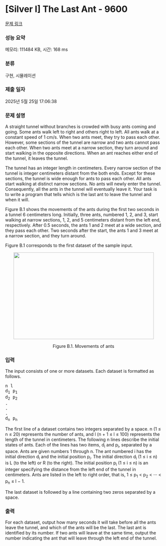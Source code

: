 # [Silver I] The Last Ant - 9600 

[문제 링크](https://www.acmicpc.net/problem/9600) 

### 성능 요약

메모리: 111484 KB, 시간: 168 ms

### 분류

구현, 시뮬레이션

### 제출 일자

2025년 5월 25일 17:06:38

### 문제 설명

<p>A straight tunnel without branches is crowded with busy ants coming and going. Some ants walk left to right and others right to left. All ants walk at a constant speed of 1 cm/s. When two ants meet, they try to pass each other. However, some sections of the tunnel are narrow and two ants cannot pass each other. When two ants meet at a narrow section, they turn around and start walking in the opposite directions. When an ant reaches either end of the tunnel, it leaves the tunnel.</p>

<p>The tunnel has an integer length in centimeters. Every narrow section of the tunnel is integer centimeters distant from the both ends. Except for these sections, the tunnel is wide enough for ants to pass each other. All ants start walking at distinct narrow sections. No ants will newly enter the tunnel. Consequently, all the ants in the tunnel will eventually leave it. Your task is to write a program that tells which is the last ant to leave the tunnel and when it will.</p>

<p>Figure B.1 shows the movements of the ants during the first two seconds in a tunnel 6 centimeters long. Initially, three ants, numbered 1, 2, and 3, start walking at narrow sections, 1, 2, and 5 centimeters distant from the left end, respectively. After 0.5 seconds, the ants 1 and 2 meet at a wide section, and they pass each other. Two seconds after the start, the ants 1 and 3 meet at a narrow section, and they turn around.</p>

<p>Figure B.1 corresponds to the first dataset of the sample input.</p>

<p style="text-align:center"><img alt="" src="https://onlinejudgeimages.s3-ap-northeast-1.amazonaws.com/problem/9600/1.png" style="height:279px; width:451px"></p>

<p style="text-align:center">Figure B.1. Movements of ants</p>

### 입력 

 <p>The input consists of one or more datasets. Each dataset is formatted as follows.</p>

<pre>n l
d<sub>1</sub> p<sub>1</sub>
d<sub>2</sub> p<sub>2</sub>
.
.
.
d<sub>n</sub> p<sub>n</sub></pre>

<p>The first line of a dataset contains two integers separated by a space. n (1 ≤ n ≤ 20) represents the number of ants, and l (n + 1 ≤ l ≤ 100) represents the length of the tunnel in centimeters. The following n lines describe the initial states of ants. Each of the lines has two items, d<sub>i</sub> and p<sub>i</sub>, separated by a space. Ants are given numbers 1 through n. The ant numbered i has the initial direction d<sub>i</sub> and the initial position p<sub>i</sub>. The initial direction d<sub>i</sub> (1 ≤ i ≤ n) is L (to the left) or R (to the right). The initial position p<sub>i</sub> (1 ≤ i ≤ n) is an integer specifying the distance from the left end of the tunnel in centimeters. Ants are listed in the left to right order, that is, 1 ≤ p<sub>1</sub> < p<sub>2</sub> < ··· < p<sub>n</sub> ≤ l − 1.</p>

<p>The last dataset is followed by a line containing two zeros separated by a space.</p>

### 출력 

 <p>For each dataset, output how many seconds it will take before all the ants leave the tunnel, and which of the ants will be the last. The last ant is identified by its number. If two ants will leave at the same time, output the number indicating the ant that will leave through the left end of the tunnel.</p>

